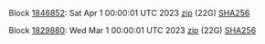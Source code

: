 Block [1846852](https://insight.dash.org/insight/block/0000000000000005f8aee1c38d9c5e5714ad351bcad3f82ab03337d5bfabfa35): Sat Apr  1 00:00:01 UTC 2023 [zip](https://dash-bootstrap-2.ams3.digitaloceanspaces.com/mainnet/2023-04-01/bootstrap.dat.zip) (22G) [SHA256](https://dash-bootstrap-2.ams3.digitaloceanspaces.com/mainnet/2023-04-01/sha256.txt)

Block [1829880](https://insight.dash.org/insight/block/0000000000000005e160504bd96be1c09726d388316a700f81d8c4671aadfc59): Wed Mar  1 00:00:01 UTC 2023 [zip](https://dash-bootstrap-2.ams3.digitaloceanspaces.com/mainnet/2023-03-01/bootstrap.dat.zip) (22G) [SHA256](https://dash-bootstrap-2.ams3.digitaloceanspaces.com/mainnet/2023-03-01/sha256.txt)
